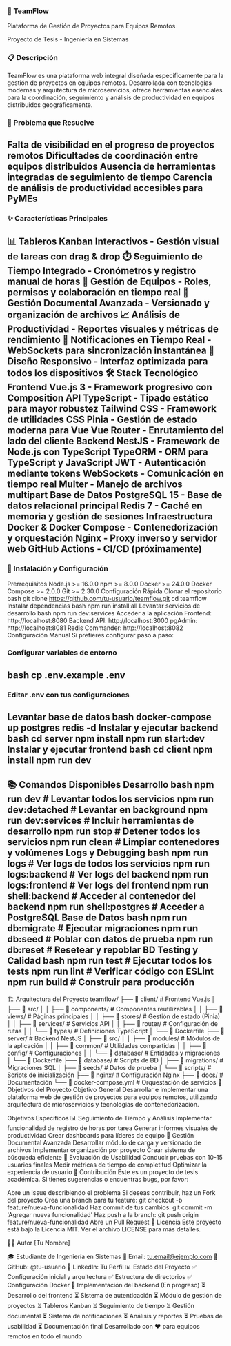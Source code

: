 ### 🚀 TeamFlow
Plataforma de Gestión de Proyectos para Equipos Remotos

Proyecto de Tesis - Ingeniería en Sistemas

### 📋 Descripción
TeamFlow es una plataforma web integral diseñada específicamente para la gestión de proyectos en equipos remotos. Desarrollada con tecnologías modernas y arquitectura de microservicios, ofrece herramientas esenciales para la coordinación, seguimiento y análisis de productividad en equipos distribuidos geográficamente.

### 🎯 Problema que Resuelve
Falta de visibilidad en el progreso de proyectos remotos
Dificultades de coordinación entre equipos distribuidos
Ausencia de herramientas integradas de seguimiento de tiempo
Carencia de análisis de productividad accesibles para PyMEs
---
### ✨ Características Principales
📊 Tableros Kanban Interactivos - Gestión visual de tareas con drag & drop
⏱️ Seguimiento de Tiempo Integrado - Cronómetros y registro manual de horas
👥 Gestión de Equipos - Roles, permisos y colaboración en tiempo real
📁 Gestión Documental Avanzada - Versionado y organización de archivos
📈 Análisis de Productividad - Reportes visuales y métricas de rendimiento
🔔 Notificaciones en Tiempo Real - WebSockets para sincronización instantánea
📱 Diseño Responsivo - Interfaz optimizada para todos los dispositivos
🛠️ Stack Tecnológico
Frontend
Vue.js 3 - Framework progresivo con Composition API
TypeScript - Tipado estático para mayor robustez
Tailwind CSS - Framework de utilidades CSS
Pinia - Gestión de estado moderna para Vue
Vue Router - Enrutamiento del lado del cliente
Backend
NestJS - Framework de Node.js con TypeScript
TypeORM - ORM para TypeScript y JavaScript
JWT - Autenticación mediante tokens
WebSockets - Comunicación en tiempo real
Multer - Manejo de archivos multipart
Base de Datos
PostgreSQL 15 - Base de datos relacional principal
Redis 7 - Caché en memoria y gestión de sesiones
Infraestructura
Docker & Docker Compose - Contenedorización y orquestación
Nginx - Proxy inverso y servidor web
GitHub Actions - CI/CD (próximamente)
---

### 🚀 Instalación y Configuración
Prerrequisitos
Node.js >= 16.0.0
npm >= 8.0.0
Docker >= 24.0.0
Docker Compose >= 2.0.0
Git >= 2.30.0
Configuración Rápida
Clonar el repositorio
bash
git clone https://github.com/tu-usuario/teamflow.git
cd teamflow
Instalar dependencias
bash
npm run install:all
Levantar servicios de desarrollo
bash
npm run dev:services
Acceder a la aplicación
Frontend: http://localhost:8080
Backend API: http://localhost:3000
pgAdmin: http://localhost:8081
Redis Commander: http://localhost:8082
Configuración Manual
Si prefieres configurar paso a paso:

### Configurar variables de entorno
bash
cp .env.example .env
---
### Editar .env con tus configuraciones
Levantar base de datos
bash
docker-compose up postgres redis -d
Instalar y ejecutar backend
bash
cd server
npm install
npm run start:dev
Instalar y ejecutar frontend
bash
cd client
npm install
npm run dev
---
📚 Comandos Disponibles
Desarrollo
bash
npm run dev              # Levantar todos los servicios
npm run dev:detached     # Levantar en background
npm run dev:services     # Incluir herramientas de desarrollo
npm run stop             # Detener todos los servicios
npm run clean            # Limpiar contenedores y volúmenes
Logs y Debugging
bash
npm run logs             # Ver logs de todos los servicios
npm run logs:backend     # Ver logs del backend
npm run logs:frontend    # Ver logs del frontend
npm run shell:backend    # Acceder al contenedor del backend
npm run shell:postgres   # Acceder a PostgreSQL
Base de Datos
bash
npm run db:migrate       # Ejecutar migraciones
npm run db:seed          # Poblar con datos de prueba
npm run db:reset         # Resetear y repoblar BD
Testing y Calidad
bash
npm run test             # Ejecutar todos los tests
npm run lint             # Verificar código con ESLint
npm run build            # Construir para producción
---
🏗️ Arquitectura del Proyecto
teamflow/
├── 📁 client/                    # Frontend Vue.js
│   ├── 📁 src/
│   │   ├── 📁 components/        # Componentes reutilizables
│   │   ├── 📁 views/             # Páginas principales
│   │   ├── 📁 stores/            # Gestión de estado (Pinia)
│   │   ├── 📁 services/          # Servicios API
│   │   ├── 📁 router/            # Configuración de rutas
│   │   └── 📁 types/             # Definiciones TypeScript
│   └── 📄 Dockerfile
├── 📁 server/                    # Backend NestJS
│   ├── 📁 src/
│   │   ├── 📁 modules/           # Módulos de la aplicación
│   │   ├── 📁 common/            # Utilidades compartidas
│   │   ├── 📁 config/            # Configuraciones
│   │   └── 📁 database/          # Entidades y migraciones
│   └── 📄 Dockerfile
├── 📁 database/                  # Scripts de BD
│   ├── 📁 migrations/            # Migraciones SQL
│   ├── 📁 seeds/                 # Datos de prueba
│   └── 📁 scripts/               # Scripts de inicialización
├── 📁 nginx/                     # Configuración Nginx
├── 📁 docs/                      # Documentación
└── 📄 docker-compose.yml         # Orquestación de servicios
🎯 Objetivos del Proyecto
Objetivo General
Desarrollar e implementar una plataforma web de gestión de proyectos para equipos remotos, utilizando arquitectura de microservicios y tecnologías de contenedorización.

Objetivos Específicos
📊 Seguimiento de Tiempo y Análisis
Implementar funcionalidad de registro de horas por tarea
Generar informes visuales de productividad
Crear dashboards para líderes de equipo
📁 Gestión Documental Avanzada
Desarrollar módulo de carga y versionado de archivos
Implementar organización por proyecto
Crear sistema de búsqueda eficiente
👥 Evaluación de Usabilidad
Conducir pruebas con 10-15 usuarios finales
Medir métricas de tiempo de completitud
Optimizar la experiencia de usuario
🤝 Contribución
Este es un proyecto de tesis académica. Si tienes sugerencias o encuentras bugs, por favor:

Abre un Issue describiendo el problema
Si deseas contribuir, haz un Fork del proyecto
Crea una branch para tu feature: git checkout -b feature/nueva-funcionalidad
Haz commit de tus cambios: git commit -m 'Agregar nueva funcionalidad'
Haz push a la branch: git push origin feature/nueva-funcionalidad
Abre un Pull Request
📄 Licencia
Este proyecto está bajo la Licencia MIT. Ver el archivo LICENSE para más detalles.

👨‍💻 Autor
[Tu Nombre]

🎓 Estudiante de Ingeniería en Sistemas
📧 Email: tu.email@ejemplo.com
🐙 GitHub: @tu-usuario
💼 LinkedIn: Tu Perfil
📊 Estado del Proyecto
 ✅ Configuración inicial y arquitectura
 ✅ Estructura de directorios
 ✅ Configuración Docker
 🔄 Implementación del backend (En progreso)
 ⏳ Desarrollo del frontend
 ⏳ Sistema de autenticación
 ⏳ Módulo de gestión de proyectos
 ⏳ Tableros Kanban
 ⏳ Seguimiento de tiempo
 ⏳ Gestión documental
 ⏳ Sistema de notificaciones
 ⏳ Análisis y reportes
 ⏳ Pruebas de usabilidad
 ⏳ Documentación final
Desarrollado con ❤️ para equipos remotos en todo el mundo

